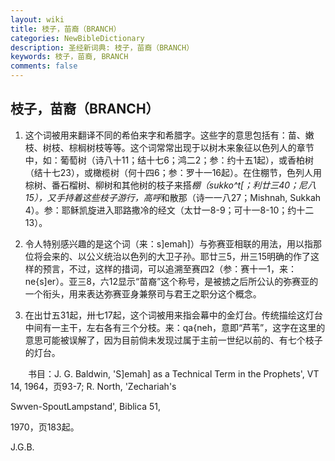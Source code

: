 ```yaml
---
layout: wiki
title: 枝子，苗裔（BRANCH）
categories: NewBibleDictionary
description: 圣经新词典: 枝子，苗裔（BRANCH）
keywords: 枝子，苗裔, BRANCH
comments: false
---
```


## 枝子，苗裔（BRANCH）

1. 这个词被用来翻译不同的希伯来字和希腊字。这些字的意思包括有：苗、嫩枝、树枝、棕榈树枝等等。这个词常常出现于以树木来象征以色列人的章节中，如：葡萄树（诗八十11；结十七6；鸿二2；参：约十五1起），或香柏树（结十七23），或橄榄树（何十四6；参：罗十一16起）。在住棚节，色列人用棕树、番石榴树、柳树和其他树的枝子来搭*棚（sukko^t[；利廿三40；尼八15），又手持着这些枝子游行，高呼*和散那（诗一一八27；Mishnah, Sukkah 4）。参：耶稣凯旋进入耶路撒冷的经文（太廿一8-9；可十一8-10；约十二13）。

2. 令人特别感兴趣的是这个词（来：s]emah]）与弥赛亚相联的用法，用以指那位将会来的、以公义统治以色列的大卫子孙。耶廿三5，卅三15明确的作了这样的预言，不过，这样的措词，可以追溯至赛四2（参：赛十一1，来：ne{s]er）。亚三8，六12显示“苗裔”这个称号，是被掳之后所公认的弥赛亚的一个衔头，用来表达弥赛亚身兼祭司与君王之职分这个概念。

3. 在出廿五31起，卅七17起，这个词被用来指会幕中的金灯台。传统描绘这灯台中间有一主干，左右各有三个分枝。来：qa{neh，意即“芦苇”，这字在这里的意思可能被误解了，因为目前倘未发现过属于主前一世纪以前的、有七个枝子的灯台。

　　书目：J. G. Baldwin, 'S]emah] as a Technical Term in the Prophets', VT 14, 1964，页93-7; R. North, 'Zechariah's

Swven-SpoutLampstand', Biblica 51,

1970，页183起。

J.G.B.






